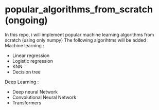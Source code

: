 # popular_algorithms_from_scratch (ongoing)
In this repo, i will implement popular machine learning algorithms from scratch (using only numpy)
The following algorihtms will be added : 
Machine learning : 
- Linear regression
- Logistic regression
- KNN
- Decision tree

Deep Learning :
- Deep neural Network
- Convolutional Neural Network
- Transformers

